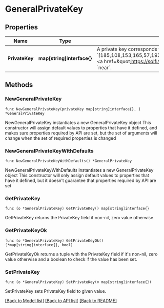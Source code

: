 # GeneralPrivateKey

## Properties

Name | Type | Description | Notes
------------ | ------------- | ------------- | -------------
**PrivateKey** | **map[string]interface{}** | A private key corresponds to exactly one public key address. A private key can be used to move assets out of the wallet and sign transaction with the corresponding public key.  A private key is an array of integers (e.g.,   &#x60;[185,108,153,165,57,193,166,167,58,148,133,121,92,252,242,13,233,246,35,103,185,20,27,56,111,169,12,50,50,36,83,156,173,195,143,75,135,78,204,129,217,231,58,129,69,180,185,86,119,43,200,193,94,112,31,135,68,128,207,26,85,150,68,181]&#x60;).  &lt;a href&#x3D;\&quot;https://solflare.com\&quot; target&#x3D;\&quot;_blank\&quot;&gt;Solflare&lt;/a&gt; is a popular wallet interface on Solana that allows you to export your private key in this format.  You can use &#x60;private_key&#x60; for Chains: &#x60;avalanche&#x60;, &#x60;binance_smart_chain&#x60;, &#x60;ethereum&#x60;, &#x60;solana&#x60;, &#x60;near&#x60;. | 

## Methods

### NewGeneralPrivateKey

`func NewGeneralPrivateKey(privateKey map[string]interface{}, ) *GeneralPrivateKey`

NewGeneralPrivateKey instantiates a new GeneralPrivateKey object
This constructor will assign default values to properties that have it defined,
and makes sure properties required by API are set, but the set of arguments
will change when the set of required properties is changed

### NewGeneralPrivateKeyWithDefaults

`func NewGeneralPrivateKeyWithDefaults() *GeneralPrivateKey`

NewGeneralPrivateKeyWithDefaults instantiates a new GeneralPrivateKey object
This constructor will only assign default values to properties that have it defined,
but it doesn't guarantee that properties required by API are set

### GetPrivateKey

`func (o *GeneralPrivateKey) GetPrivateKey() map[string]interface{}`

GetPrivateKey returns the PrivateKey field if non-nil, zero value otherwise.

### GetPrivateKeyOk

`func (o *GeneralPrivateKey) GetPrivateKeyOk() (*map[string]interface{}, bool)`

GetPrivateKeyOk returns a tuple with the PrivateKey field if it's non-nil, zero value otherwise
and a boolean to check if the value has been set.

### SetPrivateKey

`func (o *GeneralPrivateKey) SetPrivateKey(v map[string]interface{})`

SetPrivateKey sets PrivateKey field to given value.



[[Back to Model list]](../README.md#documentation-for-models) [[Back to API list]](../README.md#documentation-for-api-endpoints) [[Back to README]](../README.md)


